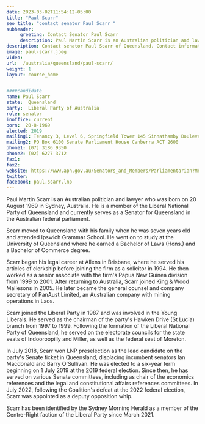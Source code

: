 ```yaml
---
date: 2023-03-02T11:54:12-05:00
title: "Paul Scarr"
seo_title: "contact senator Paul Scarr "
subheader:
     greeting: Contact Senator Paul Scarr
     description: Paul Martin Scarr is an Australian politician and lawyer who was born on 20 August 1969 in Sydney, Australia. He is a member of the Liberal National Party of Queensland and currently serves as a Senator for Queensland in the Australian federal parliament.
description: Contact senator Paul Scarr of Queensland. Contact information for Paul Scarr includes email address, phone number, and mailing address.
image: paul-scarr.jpeg
video:
url:  /australia/queensland/paul-scarr/
weight: 1
layout: course_home


####candidate
name: Paul Scarr
state:	Queensland
party:	Liberal Party of Australia
role: senator
inoffice: current
born:  20-8-1969
elected: 2019
mailing1: Tenancy 3, Level 6, Springfield Tower 145 Sinnathamby Boulevard Springfield Central, QLD, 4300
mailing2: PO Box 6100 Senate Parliament House Canberra ACT 2600
phone1:	(07) 3186 9350
phone2: (02) 6277 3712
fax1:
fax2:
website: https://www.aph.gov.au/Senators_and_Members/Parliamentarian?MPID=282997
twitter:
facebook: paul.scarr.lnp
---
```

Paul Martin Scarr is an Australian politician and lawyer who was born on 20 August 1969 in Sydney, Australia. He is a member of the Liberal National Party of Queensland and currently serves as a Senator for Queensland in the Australian federal parliament.

Scarr moved to Queensland with his family when he was seven years old and attended Ipswich Grammar School. He went on to study at the University of Queensland where he earned a Bachelor of Laws (Hons.) and a Bachelor of Commerce degree.

Scarr began his legal career at Allens in Brisbane, where he served his articles of clerkship before joining the firm as a solicitor in 1994. He then worked as a senior associate with the firm's Papua New Guinea division from 1999 to 2001. After returning to Australia, Scarr joined King & Wood Mallesons in 2005. He later became the general counsel and company secretary of PanAust Limited, an Australian company with mining operations in Laos.

Scarr joined the Liberal Party in 1987 and was involved in the Young Liberals. He served as the chairman of the party's Hawken Drive (St Lucia) branch from 1997 to 1999. Following the formation of the Liberal National Party of Queensland, he served on the electorate councils for the state seats of Indooroopilly and Miller, as well as the federal seat of Moreton.

In July 2018, Scarr won LNP preselection as the lead candidate on the party's Senate ticket in Queensland, displacing incumbent senators Ian Macdonald and Barry O'Sullivan. He was elected to a six-year term beginning on 1 July 2019 at the 2019 federal election. Since then, he has served on various Senate committees, including as chair of the economics references and the legal and constitutional affairs references committees. In July 2022, following the Coalition's defeat at the 2022 federal election, Scarr was appointed as a deputy opposition whip.

Scarr has been identified by the Sydney Morning Herald as a member of the Centre-Right faction of the Liberal Party since March 2021.